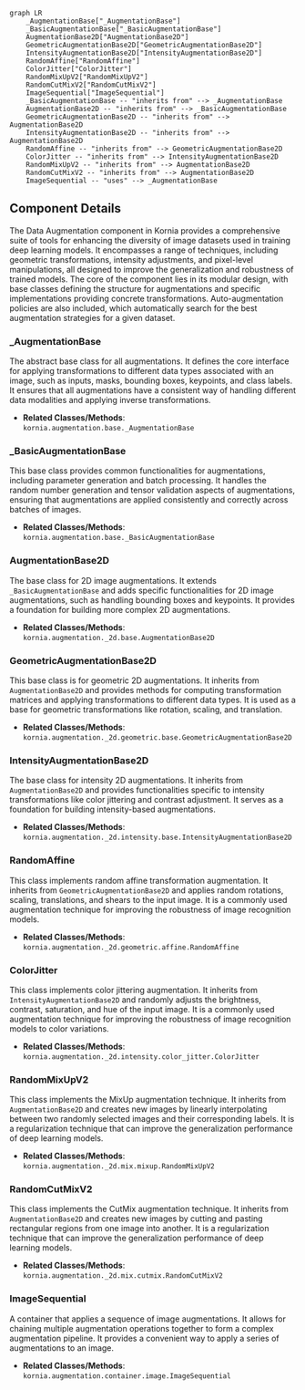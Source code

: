 ```mermaid
graph LR
    _AugmentationBase["_AugmentationBase"]
    _BasicAugmentationBase["_BasicAugmentationBase"]
    AugmentationBase2D["AugmentationBase2D"]
    GeometricAugmentationBase2D["GeometricAugmentationBase2D"]
    IntensityAugmentationBase2D["IntensityAugmentationBase2D"]
    RandomAffine["RandomAffine"]
    ColorJitter["ColorJitter"]
    RandomMixUpV2["RandomMixUpV2"]
    RandomCutMixV2["RandomCutMixV2"]
    ImageSequential["ImageSequential"]
    _BasicAugmentationBase -- "inherits from" --> _AugmentationBase
    AugmentationBase2D -- "inherits from" --> _BasicAugmentationBase
    GeometricAugmentationBase2D -- "inherits from" --> AugmentationBase2D
    IntensityAugmentationBase2D -- "inherits from" --> AugmentationBase2D
    RandomAffine -- "inherits from" --> GeometricAugmentationBase2D
    ColorJitter -- "inherits from" --> IntensityAugmentationBase2D
    RandomMixUpV2 -- "inherits from" --> AugmentationBase2D
    RandomCutMixV2 -- "inherits from" --> AugmentationBase2D
    ImageSequential -- "uses" --> _AugmentationBase
```

## Component Details

The Data Augmentation component in Kornia provides a comprehensive suite of tools for enhancing the diversity of image datasets used in training deep learning models. It encompasses a range of techniques, including geometric transformations, intensity adjustments, and pixel-level manipulations, all designed to improve the generalization and robustness of trained models. The core of the component lies in its modular design, with base classes defining the structure for augmentations and specific implementations providing concrete transformations. Auto-augmentation policies are also included, which automatically search for the best augmentation strategies for a given dataset.

### _AugmentationBase
The abstract base class for all augmentations. It defines the core interface for applying transformations to different data types associated with an image, such as inputs, masks, bounding boxes, keypoints, and class labels. It ensures that all augmentations have a consistent way of handling different data modalities and applying inverse transformations.
- **Related Classes/Methods**: `kornia.augmentation.base._AugmentationBase`

### _BasicAugmentationBase
This base class provides common functionalities for augmentations, including parameter generation and batch processing. It handles the random number generation and tensor validation aspects of augmentations, ensuring that augmentations are applied consistently and correctly across batches of images.
- **Related Classes/Methods**: `kornia.augmentation.base._BasicAugmentationBase`

### AugmentationBase2D
The base class for 2D image augmentations. It extends `_BasicAugmentationBase` and adds specific functionalities for 2D image augmentations, such as handling bounding boxes and keypoints. It provides a foundation for building more complex 2D augmentations.
- **Related Classes/Methods**: `kornia.augmentation._2d.base.AugmentationBase2D`

### GeometricAugmentationBase2D
This base class is for geometric 2D augmentations. It inherits from `AugmentationBase2D` and provides methods for computing transformation matrices and applying transformations to different data types. It is used as a base for geometric transformations like rotation, scaling, and translation.
- **Related Classes/Methods**: `kornia.augmentation._2d.geometric.base.GeometricAugmentationBase2D`

### IntensityAugmentationBase2D
The base class for intensity 2D augmentations. It inherits from `AugmentationBase2D` and provides functionalities specific to intensity transformations like color jittering and contrast adjustment. It serves as a foundation for building intensity-based augmentations.
- **Related Classes/Methods**: `kornia.augmentation._2d.intensity.base.IntensityAugmentationBase2D`

### RandomAffine
This class implements random affine transformation augmentation. It inherits from `GeometricAugmentationBase2D` and applies random rotations, scaling, translations, and shears to the input image. It is a commonly used augmentation technique for improving the robustness of image recognition models.
- **Related Classes/Methods**: `kornia.augmentation._2d.geometric.affine.RandomAffine`

### ColorJitter
This class implements color jittering augmentation. It inherits from `IntensityAugmentationBase2D` and randomly adjusts the brightness, contrast, saturation, and hue of the input image. It is a commonly used augmentation technique for improving the robustness of image recognition models to color variations.
- **Related Classes/Methods**: `kornia.augmentation._2d.intensity.color_jitter.ColorJitter`

### RandomMixUpV2
This class implements the MixUp augmentation technique. It inherits from `AugmentationBase2D` and creates new images by linearly interpolating between two randomly selected images and their corresponding labels. It is a regularization technique that can improve the generalization performance of deep learning models.
- **Related Classes/Methods**: `kornia.augmentation._2d.mix.mixup.RandomMixUpV2`

### RandomCutMixV2
This class implements the CutMix augmentation technique. It inherits from `AugmentationBase2D` and creates new images by cutting and pasting rectangular regions from one image into another. It is a regularization technique that can improve the generalization performance of deep learning models.
- **Related Classes/Methods**: `kornia.augmentation._2d.mix.cutmix.RandomCutMixV2`

### ImageSequential
A container that applies a sequence of image augmentations. It allows for chaining multiple augmentation operations together to form a complex augmentation pipeline. It provides a convenient way to apply a series of augmentations to an image.
- **Related Classes/Methods**: `kornia.augmentation.container.image.ImageSequential`
